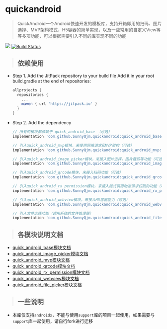 # quickandroid
> QuickAndroid一个Android快速开发的模板库，支持开箱即用的扫码、图片选择、MVP架构模式、H5容器的简单实现，以及一些常用的自定义View等等多项功能，可以根据需要引入不同的库实现不同的功能

[![](https://jitpack.io/v/SunnyQjm/quickandroid.svg)](https://jitpack.io/#SunnyQjm/quickandroid)
[![Build Status](https://travis-ci.org/SunnyQjm/quickandroid.svg?branch=master)](https://travis-ci.org/SunnyQjm/quickandroid)

> ## 依赖使用



- Step 1. Add the JitPack repository to your build file
Add it in your root build.gradle at the end of repositories:

    ```groovy
    allprojects {
      repositories {
        ...
        maven { url 'https://jitpack.io' }
      }
    }
    ```

- Step 2. Add the dependency

    ```groovy
    // 所有的模块都依赖于 quick_android_base （必选）
    implementation 'com.github.SunnyQjm.quickandroid:quick_android_base:${last_version}'
    
    // 引入quick_android_mvp模块，来使用网络请求和MVP架构（可选）
    implementation 'com.github.SunnyQjm.quickandroid:quick_android_mvp:${last_version}'
    
    // 引入quick_android_image_picker模块，来接入图片选择，图片裁剪等功能（可选）
    implementation 'com.github.SunnyQjm.quickandroid:quick_android_image_picker:${last_version}'
    
    // 引入quick_android_qrcode模块，来接入扫码功能（可选）
    implementation 'com.github.SunnyQjm.quickandroid:quick_android_qrcode:${last_version}'
    
    // 引入quick_android_rx_permission模块，来接入链式调用动态请求权限的功能（可选）
    implementation 'com.github.SunnyQjm.quickandroid:quick_android_rx_permission:${last_version}'
    
    // 引入quick_android_webview模块，来接入H5容器能力（可选）
    implementation 'com.github.SunnyQjm.quickandroid:quick_android_webview:${last_version}'
    
    // 引入文件选择功能（调用系统的文件管理器）
    implementation 'com.github.SunnyQjm.quickandroid:quick_android_file_picker:${last_version}'
    ```



>  ## 各模块说明文档


- [quick_android_base模块文档](https://github.com/SunnyQjm/quickandroid/tree/master/quick_android_base)
- [quick_android_image_picker模块文档](https://github.com/SunnyQjm/quickandroid/tree/master/quick_android_image_picker)
- [quick_android_mvp模块文档](https://github.com/SunnyQjm/quickandroid/tree/master/quick_android_mvp)
- [quick_android_qrcode模块文档](https://github.com/SunnyQjm/quickandroid/tree/master/quick_android_qrcode)
- [quick_android_rx_permission模块文档](https://github.com/SunnyQjm/quickandroid/tree/master/quick_android_rx_permission)
- [quick_android_webview模块文档](https://github.com/SunnyQjm/quickandroid/tree/master/quick_android_webview)
- [quick_android_file_picker模块文档](https://github.com/SunnyQjm/quickandroid/tree/master/quick_android_file_picker)

> ## 一些说明

- 本库仅支持`androidx`，不能与使用`support`库的项目一起使用，如果需要与`support`库一起使用，请自行fork进行迁移